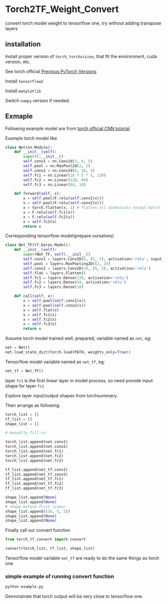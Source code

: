 # Torch2TF_Weight_Convert
convert torch model weight to tensorflow one, try without adding transpose layers


## installation

Install proper version of `torch`, `torchvision`, that fit the environment, cuda version, etc. 

See torch official [Previous PyTorch Versions](https://pytorch.org/get-started/previous-versions/)

Install `tensorflow2`

Install `matplotlib`

Switch `numpy` version if needed.

## Exmaple

Following example model are from [torch official CNN tutorial](https://docs.pytorch.org/tutorials/beginner/blitz/cifar10_tutorial.html)

Example torch model like
```python
class Net(nn.Module):
    def __init__(self):
        super().__init__()
        self.conv1 = nn.Conv2d(3, 6, 5)
        self.pool = nn.MaxPool2d(2, 2)
        self.conv2 = nn.Conv2d(6, 16, 5)
        self.fc1 = nn.Linear(16 * 5 * 5, 120)
        self.fc2 = nn.Linear(120, 84)
        self.fc3 = nn.Linear(84, 10)

    def forward(self, x):
        x = self.pool(F.relu(self.conv1(x)))
        x = self.pool(F.relu(self.conv2(x)))
        x = torch.flatten(x, 1) # flatten all dimensions except batch
        x = F.relu(self.fc1(x))
        x = F.relu(self.fc2(x))
        x = self.fc3(x)
        return x
```

Corresponding tensorflow model(prepare ourselves)
```python
class Net_TF(tf.keras.Model):
    def __init__(self):
        super(Net_TF, self).__init__()
        self.conv1 = layers.Conv2D(6, (5, 5), activation='relu', input_shape=(None, None, 3))
        self.pool = layers.MaxPooling2D((2, 2))
        self.conv2 = layers.Conv2D(16, (5, 5), activation='relu')
        self.flat = layers.Flatten()
        self.fc1 = layers.Dense(120, activation='relu')
        self.fc2 = layers.Dense(84, activation='relu')
        self.fc3 = layers.Dense(10)

    def call(self, x):
        x = self.pool(self.conv1(x))
        x = self.pool(self.conv2(x))
        x = self.flat(x)
        x = self.fc1(x)
        x = self.fc2(x)
        x = self.fc3(x)
        return x
```

Assume torch model trained well, prepared, variable named as `net`, eg:
```python
net = Net()
net.load_state_dict(torch.load(PATH, weights_only=True))
```


Tensorflow model variable named as `net_tf`, eg:
```python
net_tf = Net_TF()
```

layer `fc1` is the first linear layer in model process, so need provide input shape for layer `fc1`

Explore layer input/output shapes from torchsummary.

Then arrange as following:
```python
torch_list = []
tf_list = []
shape_list = []

# manually fill-in

torch_list.append(net.conv1)
torch_list.append(net.conv2)
torch_list.append(net.fc1)
torch_list.append(net.fc2)
torch_list.append(net.fc3)

tf_list.append(net_tf.conv1)
tf_list.append(net_tf.conv2)
tf_list.append(net_tf.fc1)
tf_list.append(net_tf.fc2)
tf_list.append(net_tf.fc3)

shape_list.append(None)
shape_list.append(None)
# shape before first linear
shape_list.append((16, 5, 5))
shape_list.append(None)
shape_list.append(None)
```

Finally call our convert function

```python
from torch_tf_convert import convert

convert(torch_list, tf_list, shape_list)
```

Tensorflow model variable `net_tf` are ready to do the same things as torch one


### simple example of running convert function

```bash
python example.py
```

Demonstrate that torch output will be very close to tensorflow one.